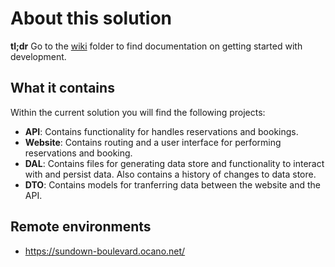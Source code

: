 # About this solution

**tl;dr**
Go to the [wiki](./.wiki/Getting-Started.md) folder to find documentation on getting started with development.

## What it contains

Within the current solution you will find the following projects:

* **API**: Contains functionality for handles reservations and bookings.
* **Website**: Contains routing and a user interface for performing reservations and booking. 
* **DAL**: Contains files for generating data store and functionality to interact with and persist data. Also contains a history of changes to data store.
* **DTO**: Contains models for tranferring data between the website and the API.

## Remote environments

- https://sundown-boulevard.ocano.net/